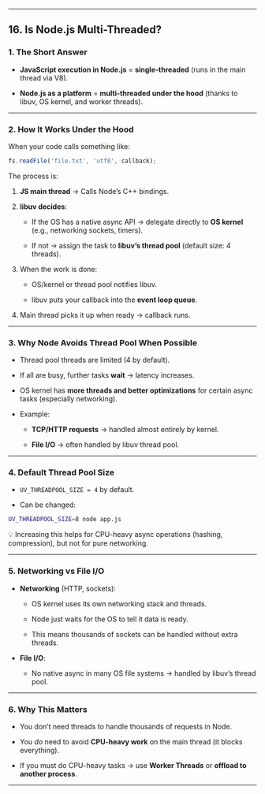 
---

## **16. Is Node.js Multi-Threaded?**

### **1. The Short Answer**

- **JavaScript execution in Node.js** = **single-threaded** (runs in the main thread via V8).
    
- **Node.js as a platform** = **multi-threaded under the hood** (thanks to libuv, OS kernel, and worker threads).
    

---

### **2. How It Works Under the Hood**

When your code calls something like:

```js
fs.readFile('file.txt', 'utf8', callback);
```

The process is:

1. **JS main thread** → Calls Node’s C++ bindings.
    
2. **libuv decides**:
    
    - If the OS has a native async API → delegate directly to **OS kernel** (e.g., networking sockets, timers).
        
    - If not → assign the task to **libuv’s thread pool** (default size: 4 threads).
        
3. When the work is done:
    
    - OS/kernel or thread pool notifies libuv.
        
    - libuv puts your callback into the **event loop queue**.
        
4. Main thread picks it up when ready → callback runs.
    

---

### **3. Why Node Avoids Thread Pool When Possible**

- Thread pool threads are limited (4 by default).
    
- If all are busy, further tasks **wait** → latency increases.
    
- OS kernel has **more threads and better optimizations** for certain async tasks (especially networking).
    
- Example:
    
    - **TCP/HTTP requests** → handled almost entirely by kernel.
        
    - **File I/O** → often handled by libuv thread pool.
        

---

### **4. Default Thread Pool Size**

- `UV_THREADPOOL_SIZE = 4` by default.
    
- Can be changed:
    

```bash
UV_THREADPOOL_SIZE=8 node app.js
```

💡 Increasing this helps for CPU-heavy async operations (hashing, compression), but not for pure networking.

---

### **5. Networking vs File I/O**

- **Networking** (HTTP, sockets):
    
    - OS kernel uses its own networking stack and threads.
        
    - Node just waits for the OS to tell it data is ready.
        
    - This means thousands of sockets can be handled without extra threads.
        
- **File I/O**:
    
    - No native async in many OS file systems → handled by libuv’s thread pool.
        

---

### **6. Why This Matters**

- You don’t need threads to handle thousands of requests in Node.
    
- You _do_ need to avoid **CPU-heavy work** on the main thread (it blocks everything).
    
- If you must do CPU-heavy tasks → use **Worker Threads** or **offload to another process**.
    

---
